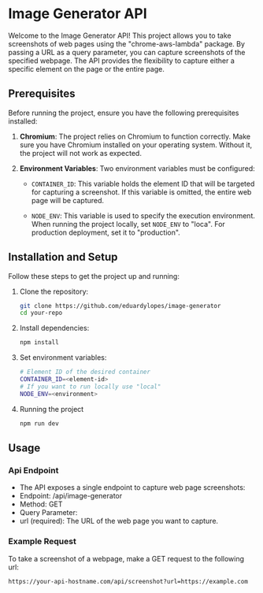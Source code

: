 # Image Generator API

Welcome to the Image Generator API! This project allows you to take screenshots of web pages using the "chrome-aws-lambda" package. By passing a URL as a query parameter, you can capture screenshots of the specified webpage. The API provides the flexibility to capture either a specific element on the page or the entire page.

## Prerequisites

Before running the project, ensure you have the following prerequisites installed:

1. **Chromium**: The project relies on Chromium to function correctly. Make sure you have Chromium installed on your operating system. Without it, the project will not work as expected.

2. **Environment Variables**: Two environment variables must be configured:

   - `CONTAINER_ID`: This variable holds the element ID that will be targeted for capturing a screenshot. If this variable is omitted, the entire web page will be captured.

   - `NODE_ENV`: This variable is used to specify the execution environment. When running the project locally, set `NODE_ENV` to "loca". For production deployment, set it to "production".

## Installation and Setup

Follow these steps to get the project up and running:

1. Clone the repository:

   ```bash
   git clone https://github.com/eduardylopes/image-generator
   cd your-repo
   ```

2. Install dependencies:

   ```bash
   npm install
   ```

3. Set environment variables:
   ```bash
   # Element ID of the desired container
   CONTAINER_ID=<element-id>
   # If you want to run locally use "local"
   NODE_ENV=<environment>
   ```
4. Running the project
   ```bash
   npm run dev
   ```

## Usage

### Api Endpoint

- The API exposes a single endpoint to capture web page screenshots:
- Endpoint: /api/image-generator
- Method: GET
- Query Parameter:
- url (required): The URL of the web page you want to capture.

### Example Request

To take a screenshot of a webpage, make a GET request to the following url:

```bash
https://your-api-hostname.com/api/screenshot?url=https://example.com
```
